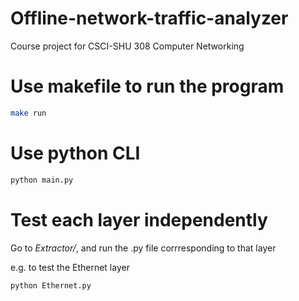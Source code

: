 # Offline-network-traffic-analyzer
Course project for CSCI-SHU 308 Computer Networking

# Use makefile to run the program
``` bash
make run
```

# Use python CLI
``` bash
python main.py
```

# Test each layer independently
Go to *Extractor/*, and run the .py file corrresponding to that layer

e.g. to test the Ethernet layer
``` bash
python Ethernet.py
```